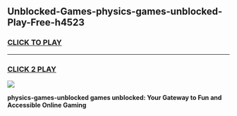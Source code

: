 
## Unblocked-Games-physics-games-unblocked-Play-Free-h4523
<h3>
<a href="https://premium76.site?title=physics-games-unblocked&ref=17A">CLICK TO PLAY</a></h3>
<hr>

<h3>
<a href="https://premium76.site?title=physics-games-unblocked&ref=17A">CLICK 2 PLAY</a>
  
</h3>

<a href="https://premium76.site?title=physics-games-unblocked&ref=17A"><img src="https://clearcache.store/games.png"></a>


**physics-games-unblocked games unblocked: Your Gateway to Fun and Accessible Online Gaming**
